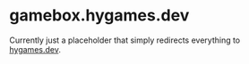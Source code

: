 # gamebox.hygames.dev

Currently just a placeholder that simply redirects everything to [hygames.dev](https://www.hygames.dev/gamebox).
